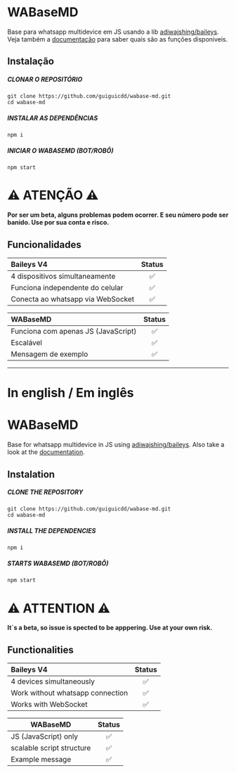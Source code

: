 # WABaseMD
Base para whatsapp multidevice em JS usando a lib [adiwajshing/baileys](https://github.com/adiwajshing/baileys). Veja também a [documentação](https://adiwajshing.github.io/Baileys/) para saber quais são as funções disponiveis.

## Instalação


##### CLONAR O REPOSITÓRIO 
```Alpine Abuild
git clone https://github.com/guiguicdd/wabase-md.git
cd wabase-md
```

##### INSTALAR AS DEPENDÊNCIAS 
```Alpine Abuild
npm i
```

##### INICIAR O WABASEMD (BOT/ROBÔ)
```Alpine Abuild
npm start
```

# ⚠ ATENÇÃO ⚠
<b> Por ser um beta, alguns problemas podem ocorrer. E seu número pode ser banido. Use por sua conta e risco. </b>

## Funcionalidades

| Baileys V4                        | Status  |
| :-------------------------------  | :-----: |
| 4 dispositivos simultaneamente    |   ✅   |
| Funciona independente do celular  |   ✅   |
| Conecta ao whatsapp via WebSocket |   ✅   |

| WABaseMD                             | Status  |
| :----------------------------------  | :----:  |
| Funciona com apenas JS (JavaScript)  |   ✅   |
| Escalável                            |   ✅   |
| Mensagem de exemplo                  |   ✅   |

-------------------------------------
# In english / Em inglês

# WABaseMD
Base for whatsapp multidevice in JS using [adiwajshing/baileys](https://github.com/adiwajshing/baileys). Also take a look at the [documentation](https://adiwajshing.github.io/Baileys/).

## Instalation


#####  CLONE THE REPOSITORY 
```Alpine Abuild
git clone https://github.com/guiguicdd/wabase-md.git
cd wabase-md
```

#####  INSTALL THE DEPENDENCIES 
```Alpine Abuild
npm i
```

#####  STARTS WABASEMD (BOT/ROBÔ)
```Alpine Abuild
npm start
```

# ⚠ ATTENTION ⚠
<b> It´s a beta, so issue is spected to be apppering. Use at your own risk. </b>

## Functionalities

| Baileys V4                       | Status  |
| :------------------------------- | :----:  |
| 4 devices simultaneously         |   ✅   |
| Work without whatsapp connection |   ✅   |
| Works with WebSocket             |   ✅   |

| WABaseMD                     | Status  |
| ---------------------------- | :----:  |
| JS (JavaScript) only         |   ✅   |
| scalable script structure    |   ✅   |
| Example message              |   ✅   |
